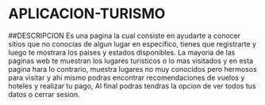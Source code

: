 # APLICACION-TURISMO
##DESCRIPCION
Es una pagina la cual consiste en ayudarte a conocer sitios que no conocias de algun lugar en 
especifico, tienes que registrarte y luego te mostrara los paises y estados disponibles.
La mayoria de las paginas web te muestran los lugares turisticos o lo mas visitados 
y en esta pagina hara lo contrario, muestra lugares no muy conocidos pero hermosos para visitar y ahi 
mismo podras encontrar recomendaciones de vuelos y hoteles y realizar tu pago, Al final podras tendras la opcion
de ver todos tus datos o cerrar sesion.

